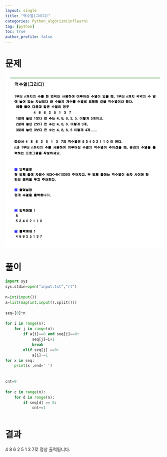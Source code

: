 ```yaml
---
layout: single
title: "역수열(그리디)"
categories: Python_algorizm(inflearn)
tag: [python]
toc: true
author_profile: false
---
```


# 문제

![역수열(그리디)](../../images/2022-12-19-역수열(그리디)/역수열(그리디).png)

# 풀이

```py
import sys
sys.stdin=open("input.txt","rt")

n=int(input())
a=list(map(int,input().split()))

seq=[0]*n

for i in range(n):
    for j in range(n):
        if a[i]==0 and seq[j]==0:
            seq[j]=i+1
            break
        elif seq[j] ==0:
            a[i]-=1
for x in seq:
    print(x ,end=' ')


cnt=0

for c in range(n):
    for d in range(n):
        if seq[d] == 0:
            cnt+=1
            

```

# 결과

4 8 6 2 5 1 3 7로 정상 출력됩니다.
